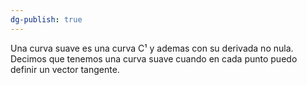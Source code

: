 ```yaml
---
dg-publish: true
---
```

Una curva suave es una curva  C¹ y ademas con su derivada no nula. Decimos que tenemos una curva suave cuando en cada punto puedo definir un vector tangente.